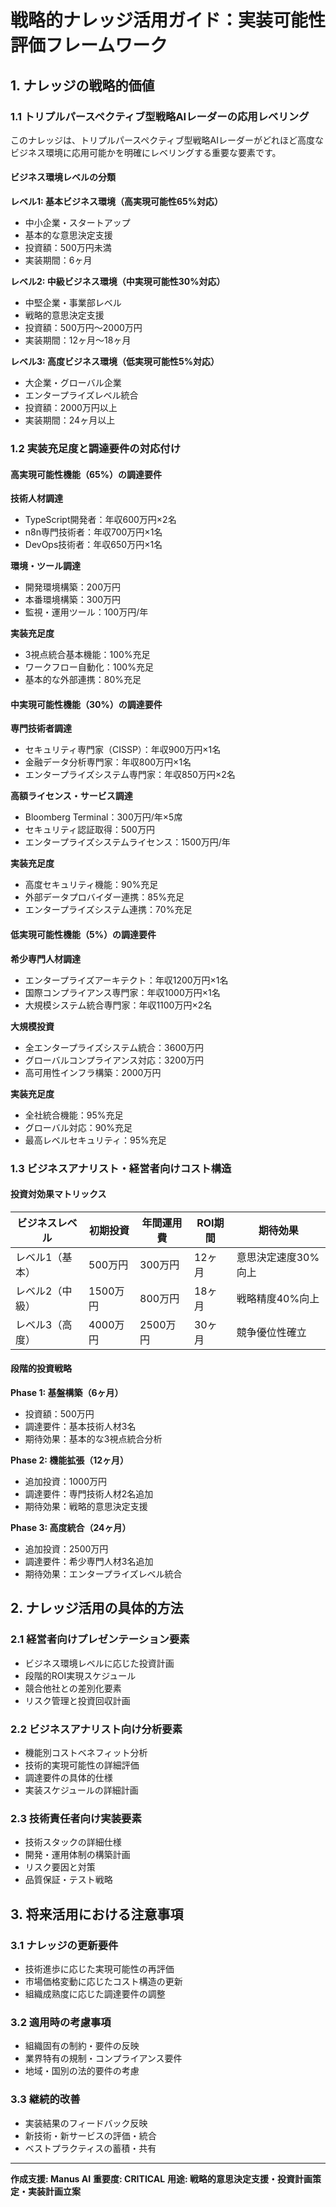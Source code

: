 # 戦略的ナレッジ活用ガイド：実装可能性評価フレームワーク

## 1. ナレッジの戦略的価値

### 1.1 トリプルパースペクティブ型戦略AIレーダーの応用レベリング

このナレッジは、トリプルパースペクティブ型戦略AIレーダーがどれほど高度なビジネス環境に応用可能かを明確にレベリングする重要な要素です。

#### ビジネス環境レベルの分類
**レベル1: 基本ビジネス環境（高実現可能性65%対応）**
- 中小企業・スタートアップ
- 基本的な意思決定支援
- 投資額：500万円未満
- 実装期間：6ヶ月

**レベル2: 中級ビジネス環境（中実現可能性30%対応）**
- 中堅企業・事業部レベル
- 戦略的意思決定支援
- 投資額：500万円～2000万円
- 実装期間：12ヶ月～18ヶ月

**レベル3: 高度ビジネス環境（低実現可能性5%対応）**
- 大企業・グローバル企業
- エンタープライズレベル統合
- 投資額：2000万円以上
- 実装期間：24ヶ月以上

### 1.2 実装充足度と調達要件の対応付け

#### 高実現可能性機能（65%）の調達要件
**技術人材調達**
- TypeScript開発者：年収600万円×2名
- n8n専門技術者：年収700万円×1名
- DevOps技術者：年収650万円×1名

**環境・ツール調達**
- 開発環境構築：200万円
- 本番環境構築：300万円
- 監視・運用ツール：100万円/年

**実装充足度**
- 3視点統合基本機能：100%充足
- ワークフロー自動化：100%充足
- 基本的な外部連携：80%充足

#### 中実現可能性機能（30%）の調達要件
**専門技術者調達**
- セキュリティ専門家（CISSP）：年収900万円×1名
- 金融データ分析専門家：年収800万円×1名
- エンタープライズシステム専門家：年収850万円×2名

**高額ライセンス・サービス調達**
- Bloomberg Terminal：300万円/年×5席
- セキュリティ認証取得：500万円
- エンタープライズシステムライセンス：1500万円/年

**実装充足度**
- 高度セキュリティ機能：90%充足
- 外部データプロバイダー連携：85%充足
- エンタープライズシステム連携：70%充足

#### 低実現可能性機能（5%）の調達要件
**希少専門人材調達**
- エンタープライズアーキテクト：年収1200万円×1名
- 国際コンプライアンス専門家：年収1000万円×1名
- 大規模システム統合専門家：年収1100万円×2名

**大規模投資**
- 全エンタープライズシステム統合：3600万円
- グローバルコンプライアンス対応：3200万円
- 高可用性インフラ構築：2000万円

**実装充足度**
- 全社統合機能：95%充足
- グローバル対応：90%充足
- 最高レベルセキュリティ：95%充足

### 1.3 ビジネスアナリスト・経営者向けコスト構造

#### 投資対効果マトリックス
| ビジネスレベル | 初期投資 | 年間運用費 | ROI期間 | 期待効果 |
|---------------|----------|------------|---------|----------|
| レベル1（基本） | 500万円 | 300万円 | 12ヶ月 | 意思決定速度30%向上 |
| レベル2（中級） | 1500万円 | 800万円 | 18ヶ月 | 戦略精度40%向上 |
| レベル3（高度） | 4000万円 | 2500万円 | 30ヶ月 | 競争優位性確立 |

#### 段階的投資戦略
**Phase 1: 基盤構築（6ヶ月）**
- 投資額：500万円
- 調達要件：基本技術人材3名
- 期待効果：基本的な3視点統合分析

**Phase 2: 機能拡張（12ヶ月）**
- 追加投資：1000万円
- 調達要件：専門技術人材2名追加
- 期待効果：戦略的意思決定支援

**Phase 3: 高度統合（24ヶ月）**
- 追加投資：2500万円
- 調達要件：希少専門人材3名追加
- 期待効果：エンタープライズレベル統合

## 2. ナレッジ活用の具体的方法

### 2.1 経営者向けプレゼンテーション要素
- ビジネス環境レベルに応じた投資計画
- 段階的ROI実現スケジュール
- 競合他社との差別化要素
- リスク管理と投資回収計画

### 2.2 ビジネスアナリスト向け分析要素
- 機能別コストベネフィット分析
- 技術的実現可能性の詳細評価
- 調達要件の具体的仕様
- 実装スケジュールの詳細計画

### 2.3 技術責任者向け実装要素
- 技術スタックの詳細仕様
- 開発・運用体制の構築計画
- リスク要因と対策
- 品質保証・テスト戦略

## 3. 将来活用における注意事項

### 3.1 ナレッジの更新要件
- 技術進歩に応じた実現可能性の再評価
- 市場価格変動に応じたコスト構造の更新
- 組織成熟度に応じた調達要件の調整

### 3.2 適用時の考慮事項
- 組織固有の制約・要件の反映
- 業界特有の規制・コンプライアンス要件
- 地域・国別の法的要件の考慮

### 3.3 継続的改善
- 実装結果のフィードバック反映
- 新技術・新サービスの評価・統合
- ベストプラクティスの蓄積・共有

---

**作成支援: Manus AI**
**重要度: CRITICAL**
**用途: 戦略的意思決定支援・投資計画策定・実装計画立案**

